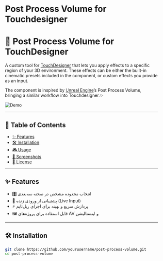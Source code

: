# Post Process Volume for Touchdesigner




# 🎨 Post Process Volume for TouchDesigner

A custom tool for [TouchDesigner](https://derivative.ca) that lets you apply effects to a specific region of your 3D environment.
These effects can be either the built-in cinematic presets included in the component, or custom effects you provide as an input.

The component is inspired by [Unreal Engine](https://www.unrealengine.com/en-US)’s Post Process Volume, bringing a similar workflow into Touchdesigner.✨  

![Demo](demo.gif)

---

## 📑 Table of Contents
- [✨ Features](#-features)
- [🛠 Installation](#-installation)
- [🎮 Usage](#-usage)
- [📸 Screenshots](#-screenshots)
- [📜 License](#-license)

---

## ✨ Features
- 🎛️ انتخاب محدوده مشخص در صحنه سه‌بعدی  
- 🎥 پشتیبانی از ورودی زنده (Live Input)  
- ⚡ پردازش سریع و بهینه برای اجرای ریل‌تایم  
- 🖼️ قابل استفاده برای پروژه‌های AV و اینستالیشن  

---

## 🛠 Installation
```bash
git clone https://github.com/yourusername/post-process-volume.git
cd post-process-volume
